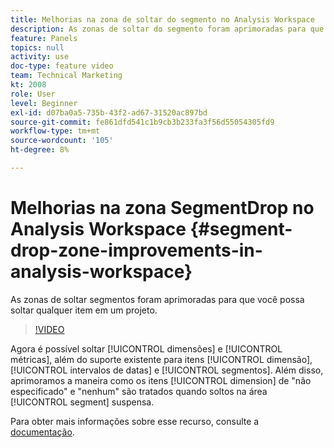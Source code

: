 ```yaml
---
title: Melhorias na zona de soltar do segmento no Analysis Workspace
description: As zonas de soltar do segmento foram aprimoradas para que você possa soltar qualquer item em um projeto.
feature: Panels
topics: null
activity: use
doc-type: feature video
team: Technical Marketing
kt: 2008
role: User
level: Beginner
exl-id: d07ba0a5-735b-43f2-ad67-31520ac897bd
source-git-commit: fe861dfd541c1b9cb3b233fa3f56d55054305fd9
workflow-type: tm+mt
source-wordcount: '105'
ht-degree: 8%

---
```


#  Melhorias na zona SegmentDrop no Analysis Workspace {#segment-drop-zone-improvements-in-analysis-workspace}

 As zonas de soltar segmentos foram aprimoradas para que você possa soltar qualquer item em um projeto.

>[!VIDEO](https://video.tv.adobe.com/v/24036/?quality=12)

Agora é possível soltar [!UICONTROL dimensões] e [!UICONTROL métricas], além do suporte existente para itens [!UICONTROL dimensão], [!UICONTROL intervalos de datas] e [!UICONTROL segmentos]. Além disso, aprimoramos a maneira como os itens [!UICONTROL dimension] de &quot;não especificado&quot; e &quot;nenhum&quot; são tratados quando soltos na área [!UICONTROL segment] suspensa.

Para obter mais informações sobre esse recurso, consulte a [documentação](https://experienceleague.adobe.com/docs/analytics/analyze/analysis-workspace/components/t-freeform-project-segment.html?lang=en).
